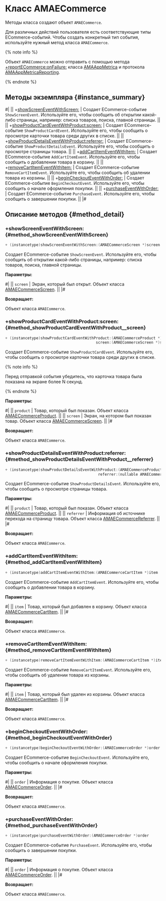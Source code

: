 # Класс AMAECommerce

Методы класса создают объект `AMAECommerce`.

Для различных действий пользователя есть соответствующие типы ECommerce-событий. Чтобы создать конкретный тип события, используйте нужный метод класса `AMAECommerce`.

{% note info %}

Объект `AMAECommerce` можно отправить с помощью метода [+reportECommerce:onFailure:](AMAAppMetrica.md#method_reportECommerce__onFailure) класса [AMAAppMetrica](AMAAppMetrica.md) и протокола [AMAAppMetricaReporting](AMAAppMetricaReporting.md).

{% endnote %}

## Методы экземпляра {#instance_summary}

#|
|| +[showScreenEventWithScreen:](#method_showScreenEventWithScreen) | Создает ECommerce-событие `ShowScreenEvent`. Используйте его, чтобы сообщить об открытии какой-либо страницы, например: списка товаров, поиска, главной страницы. ||
|| +[showProductCardEventWithProduct:screen:](#method_showProductCardEventWithProduct__screen) | Создает ECommerce-событие `ShowProductCardEvent`. Используйте его, чтобы сообщить о просмотре карточки товара среди других в списке. ||
|| +[showProductDetailsEventWithProduct:referrer:](#method_showProductDetailsEventWithProduct__referrer) | Создает ECommerce-событие `ShowProductDetailsEvent`. Используйте его, чтобы сообщить о просмотре страницы товара. ||
|| +[addCartItemEventWithItem:](#method_addCartItemEventWithItem) | Создает ECommerce-событие `AddCartItemEvent`. Используйте его, чтобы сообщить о добавлении товара в корзину. ||
|| +[removeCartItemEventWithItem:](#method_removeCartItemEventWithItem) | Создает ECommerce-событие `RemoveCartItemEvent`. Используйте его, чтобы сообщить об удалении товара из корзины. ||
|| +[beginCheckoutEventWithOrder:](#method_beginCheckoutEventWithOrder) | Создает ECommerce-событие `BeginCheckoutEvent`. Используйте его, чтобы сообщить о начале оформления покупки. ||
|| +[purchaseEventWithOrder:](#method_purchaseEventWithOrder) | Создает ECommerce-событие `PurchaseEvent`. Используйте его, чтобы сообщить о завершении покупки. ||
|#

## Описание методов {#method_detail}

### +showScreenEventWithScreen: {#method_showScreenEventWithScreen}

```objectivec translate=no
+ (instancetype)showScreenEventWithScreen:(AMAECommerceScreen *)screen
```

Создает ECommerce-событие `ShowScreenEvent`. Используйте его, чтобы сообщить об открытии какой-либо страницы, например: списка товаров, поиска, главной страницы.

**Параметры:**

#|
|| `screen` | Экран, который был открыт. Объект класса [AMAECommerceScreen](AMAECommerceScreen.md). ||
|#

**Возвращает:**

Объект класса `AMAECommerce`.

### +showProductCardEventWithProduct:screen: {#method_showProductCardEventWithProduct__screen}

```objectivec translate=no
+ (instancetype)showProductCardEventWithProduct:(AMAECommerceProduct *)product
                                         screen:(AMAECommerceScreen *)screen
```

Создает ECommerce-событие `ShowProductCardEvent`. Используйте его, чтобы сообщить о просмотре карточки товара среди других в списке.

{% note info %}

Перед отправкой события убедитесь, что карточка товара была показана на экране более N секунд.

{% endnote %}

**Параметры:**

#|
|| `product` | Товар, который был показан. Объект класса [AMAECommerceProduct](AMAECommerceProduct.md). ||
|| `screen` | Экран, на котором был показан товар. Объект класса [AMAECommerceScreen](AMAECommerceScreen.md). ||
|#

**Возвращает:**

Объект класса `AMAECommerce`.

### +showProductDetailsEventWithProduct:referrer: {#method_showProductDetailsEventWithProduct__referrer}

```objectivec translate=no
+ (instancetype)showProductDetailsEventWithProduct:(AMAECommerceProduct *)product
                                          referrer:(nullable AMAECommerceReferrer *)referrer
```

Создает ECommerce-событие `ShowProductDetailsEvent`. Используйте его, чтобы сообщить о просмотре страницы товара.

**Параметры:**

#|
|| `product` | Товар, который был показан. Объект класса [AMAECommerceProduct](AMAECommerceProduct.md). ||
|| `referrer` | Информация об источнике перехода на страницу товара. Объект класса [AMAECommerceReferrer](AMAECommerceReferrer.md). ||
|#

**Возвращает:**

Объект класса `AMAECommerce`.

### +addCartItemEventWithItem: {#method_addCartItemEventWithItem}

```objectivec translate=no
+ (instancetype)addCartItemEventWithItem:(AMAECommerceCartItem *)item
```

Создает ECommerce-событие `AddCartItemEvent`. Используйте его, чтобы сообщить о добавлении товара в корзину.

**Параметры:**

#|
|| `item` | Товар, который был добавлен в корзину. Объект класса [AMAECommerceCartItem](AMAECommerceCartItem.md). ||
|#

**Возвращает:**

Объект класса `AMAECommerce`.

### +removeCartItemEventWithItem: {#method_removeCartItemEventWithItem}

```objectivec translate=no
+ (instancetype)removeCartItemEventWithItem:(AMAECommerceCartItem *)item
```

Создает ECommerce-событие `RemoveCartItemEvent`. Используйте его, чтобы сообщить об удалении товара из корзины.

**Параметры:**

#|
|| `item` | Товар, который был удален из корзины. Объект класса [AMAECommerceCartItem](AMAECommerceCartItem.md). ||
|#

**Возвращает:**

Объект класса `AMAECommerce`.

### +beginCheckoutEventWithOrder: {#method_beginCheckoutEventWithOrder}

```objectivec translate=no
+ (instancetype)beginCheckoutEventWithOrder:(AMAECommerceOrder *)order
```

Создает ECommerce-событие `BeginCheckoutEvent`. Используйте его, чтобы сообщить о начале оформления покупки.

**Параметры:**

#|
|| `order` | Информация о покупке. Объект класса [AMAECommerceOrder](AMAECommerceOrder.md). ||
|#

**Возвращает:**

Объект класса `AMAECommerce`.

### +purchaseEventWithOrder: {#method_purchaseEventWithOrder}

```objectivec translate=no
+ (instancetype)purchaseEventWithOrder:(AMAECommerceOrder *)order
```

Создает ECommerce-событие `PurchaseEvent`. Используйте его, чтобы сообщить о завершении покупки.

**Параметры:**

#|
|| `order` | Информация о покупке. Объект класса [AMAECommerceOrder](AMAECommerceOrder.md). ||
|#

**Возвращает:**

Объект класса `AMAECommerce`.
